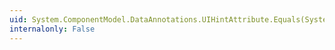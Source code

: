 ```yaml
---
uid: System.ComponentModel.DataAnnotations.UIHintAttribute.Equals(System.Object)
internalonly: False
---
```

